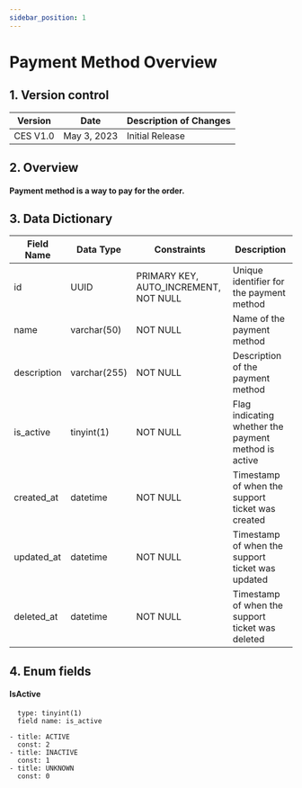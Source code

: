 ```yaml
---
sidebar_position: 1
---
```


# Payment Method Overview

## 1. Version control

| Version     | Date        | Description of Changes      |
| ----------- | ----------- | --------------------------- |
| CES V1.0    | May 3, 2023 | Initial Release             |


## 2. Overview

#### Payment method is a way to pay for the order.

## 3. Data Dictionary

| Field Name           | Data Type    | Constraints                          | Description                                          |
| ------------------   | ------------ | ------------------------------------ | ---------------------------------------------------- |
| id                   | UUID         | PRIMARY KEY, AUTO_INCREMENT, NOT NULL| Unique identifier for the payment method             |
| name                 | varchar(50)  | NOT NULL                             | Name of the payment method                           |
| description          | varchar(255) | NOT NULL                             | Description of the payment method                    |
| is_active            | tinyint(1)   | NOT NULL                             | Flag indicating whether the payment method is active |
| created_at           | datetime     | NOT NULL                             | Timestamp of when the support ticket was created     |
| updated_at           | datetime     | NOT NULL                             | Timestamp of when the support ticket was updated     |
| deleted_at           | datetime     | NOT NULL                             | Timestamp of when the support ticket was deleted     |


## 4. Enum fields

#### **IsActive**


      type: tinyint(1)
      field name: is_active 

    - title: ACTIVE
      const: 2
    - title: INACTIVE
      const: 1
    - title: UNKNOWN
      const: 0